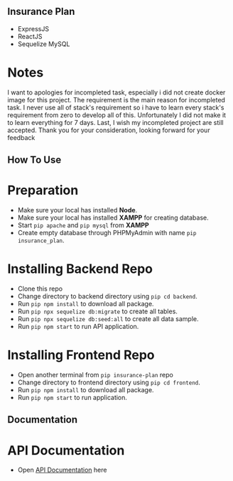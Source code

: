 ## Insurance Plan

- ExpressJS
- ReactJS
- Sequelize MySQL

# Notes
I want to apologies for incompleted task, especially i did not create docker image for this project. The requirement is the main reason for incompleted task.
I never use all of stack's requirement so i have to learn every stack's requirement from zero to develop all of this. Unfortunately I did not make it to learn everything for 7 days.
Last, I wish my incompleted project are still accepted. Thank you for your consideration, looking forward for your feedback

## How To Use

# Preparation
- Make sure your local has installed **Node**.
- Make sure your local has installed **XAMPP** for creating database.
- Start `pip apache` and `pip mysql` from **XAMPP**
- Create empty database through PHPMyAdmin with name `pip insurance_plan`.

# Installing Backend Repo
- Clone this repo
- Change directory to backend directory using `pip cd backend`.
- Run `pip npm install` to download all package.
- Run `pip npx sequelize db:migrate` to create all tables.
- Run `pip npx sequelize db:seed:all` to create all data sample.
- Run `pip npm start` to run API application.

# Installing Frontend Repo
- Open another terminal from `pip insurance-plan` repo
- Change directory to frontend directory using `pip cd frontend`.
- Run `pip npm install` to download all package.
- Run `pip npm start` to run application.

## Documentation

# API Documentation
- Open [API Documentation](https://documenter.getpostman.com/view/9860394/UyrEftvc#f9627e0f-45a8-4bdd-9342-07cdcdf155d5) here